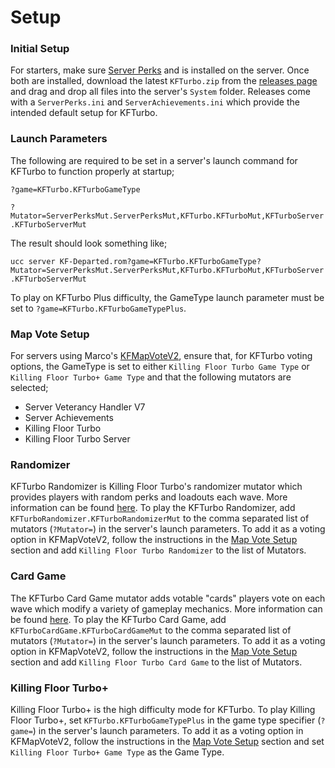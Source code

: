 # Setup
### Initial Setup
For starters, make sure [Server Perks](https://forums.tripwireinteractive.com/index.php?threads/mut-per-server-stats.36898/) and is installed on the server. Once both are installed, download the latest `KFTurbo.zip` from the [releases page](https://github.com/KFPilot/KFTurbo/releases) and drag and drop all files into the server's `System` folder. Releases come with a `ServerPerks.ini` and `ServerAchievements.ini` which provide the intended default setup for KFTurbo.

### Launch Parameters
The following are required to be set in a server's launch command for KFTurbo to function properly at startup;

`?game=KFTurbo.KFTurboGameType`

`?Mutator=ServerPerksMut.ServerPerksMut,KFTurbo.KFTurboMut,KFTurboServer.KFTurboServerMut`

The result should look something like;

`ucc server KF-Departed.rom?game=KFTurbo.KFTurboGameType?Mutator=ServerPerksMut.ServerPerksMut,KFTurbo.KFTurboMut,KFTurboServer.KFTurboServerMut`

To play on KFTurbo Plus difficulty, the GameType launch parameter must be set to `?game=KFTurbo.KFTurboGameTypePlus`.

### Map Vote Setup
For servers using Marco's [KFMapVoteV2](https://forums.tripwireinteractive.com/index.php?threads/mod-voting-handler-fix.43202/), ensure that, for KFTurbo voting options, the GameType is set to either `Killing Floor Turbo Game Type` or `Killing Floor Turbo+ Game Type` and that the following mutators are selected;
- Server Veterancy Handler V7
- Server Achievements
- Killing Floor Turbo
- Killing Floor Turbo Server

### Randomizer

KFTurbo Randomizer is Killing Floor Turbo's randomizer mutator which provides players with random perks and loadouts each wave. More information can be found [here](https://github.com/KFPilot/KFTurbo/tree/master/KFTurboRandomizer#readme). To play the KFTurbo Randomizer, add `KFTurboRandomizer.KFTurboRandomizerMut` to the comma separated list of mutators (`?Mutator=`) in the server's launch parameters. To add it as a voting option in KFMapVoteV2, follow the instructions in the [Map Vote Setup](https://github.com/KFPilot/KFTurbo/blob/master/SETUP.md#map-vote-setup) section and add `Killing Floor Turbo Randomizer` to the list of Mutators.

### Card Game

The KFTurbo Card Game mutator adds votable "cards" players vote on each wave which modify a variety of gameplay mechanics. More information can be found [here](https://github.com/KFPilot/KFTurbo/tree/master/KFTurboCardGame#readme). To play the KFTurbo Card Game, add `KFTurboCardGame.KFTurboCardGameMut` to the comma separated list of mutators (`?Mutator=`) in the server's launch parameters. To add it as a voting option in KFMapVoteV2, follow the instructions in the [Map Vote Setup](https://github.com/KFPilot/KFTurbo/blob/master/SETUP.md#map-vote-setup) section and add `Killing Floor Turbo Card Game` to the list of Mutators.

### Killing Floor Turbo+

Killing Floor Turbo+ is the high difficulty mode for KFTurbo. To play Killing Floor Turbo+, set `KFTurbo.KFTurboGameTypePlus` in the game type specifier (`?game=`) in the server's launch parameters. To add it as a voting option in KFMapVoteV2, follow the instructions in the [Map Vote Setup](https://github.com/KFPilot/KFTurbo/blob/master/SETUP.md#map-vote-setup) section and set `Killing Floor Turbo+ Game Type` as the Game Type.
